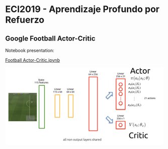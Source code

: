 # ECI2019 - Aprendizaje Profundo por Refuerzo


## Google Football Actor-Critic
Notebook presentation:

[Football Actor-Critic.ipynb](Football%20Actor-Critic.ipynb)

![actor-critic-football-model](./img/actor-critic-football-model.png)
